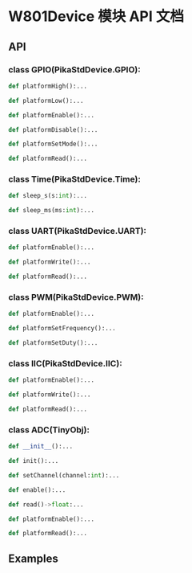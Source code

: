 # W801Device 模块 API 文档

## API

### class GPIO(PikaStdDevice.GPIO):
``` python
def platformHigh():...
```

``` python
def platformLow():...
```

``` python
def platformEnable():...
```

``` python
def platformDisable():...
```

``` python
def platformSetMode():...
```

``` python
def platformRead():...
```

### class Time(PikaStdDevice.Time):
``` python
def sleep_s(s:int):...
```

``` python
def sleep_ms(ms:int):...
```

### class UART(PikaStdDevice.UART):
``` python
def platformEnable():...
```

``` python
def platformWrite():...
```

``` python
def platformRead():...
```

### class PWM(PikaStdDevice.PWM):
``` python
def platformEnable():...
```

``` python
def platformSetFrequency():...
```

``` python
def platformSetDuty():...
```

### class IIC(PikaStdDevice.IIC):
``` python
def platformEnable():...
```

``` python
def platformWrite():...
```

``` python
def platformRead():...
```

### class ADC(TinyObj):
``` python
def __init__():...
```

``` python
def init():...
```

``` python
def setChannel(channel:int):...
```

``` python
def enable():...
```

``` python
def read()->float:...
```

``` python
def platformEnable():...
```

``` python
def platformRead():...
```



## Examples

